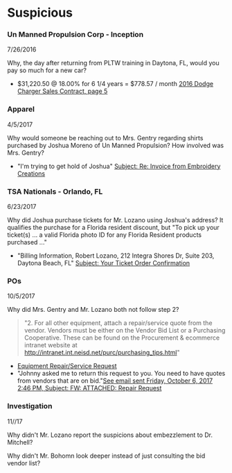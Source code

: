 # Suspicious

### Un Manned Propulsion Corp - Inception
7/26/2016

Why, the day after returning from PLTW training in Daytona, FL, would you pay so much for a new car?
* $31,220.50 @ 18.00% for 6 1/4 years = $778.57 / month [2016 Dodge Charger Sales Contract, page 5](https://oakstreetfalls.github.io/Evidence/Bankruptcy/17-%20180122954740%20Dodge%20Charger%20a%20Finance%20Contract%202016-07-26-hmmm.pdf#page=5)

### Apparel
4/5/2017

Why would someone be reaching out to Mrs. Gentry regarding shirts purchased by Joshua Moreno of Un Manned Propulsion?  How involved was Mrs. Gentry?
* "I'm trying to get hold of Joshua"
[Subject: Re: Invoice from Embroidery Creations](https://oakstreetfalls.github.io/Evidence/Email/UMP/Shirts/messages/20170405-Re_Invoice%20from%20Embroidery%20Creations-3.html) 

### TSA Nationals - Orlando, FL
6/23/2017

Why did Joshua purchase tickets for Mr. Lozano using Joshua's address? It qualifies the purchase for a Florida resident discount, but "To pick up your ticket(s) ... a valid Florida photo ID for any Florida Resident products purchased ..."
* "Billing Information, Robert Lozano, 212 Integra Shores Dr, Suite 203, Daytona Beach, FL" [Subject: Your Ticket Order Confirmation](https://oakstreetfalls.github.io/Evidence/Email/UMP/TSA/messages/Attachments-1/receipt.pdf)

### POs
10/5/2017

Why did Mrs. Gentry and Mr. Lozano both not follow step 2?
>"2.  For all other equipment, attach a repair/service quote from the vendor.  Vendors must be either on the Vendor Bid List or a Purchasing Cooperative.  These can be found on the Procurement & ecommerce intranet website at http://intranet.int.neisd.net/purc/purchasing_tips.html"  
* [Equipment Repair/Service Request](https://oakstreetfalls.github.io/Evidence/Email/UMP/Misdirected%20POs/messages/Attachments-8/Repair%20HP%20Design%20jet%20T1300.pdf)
* "Johnny asked me to return this request to you.  You need to have quotes from vendors that are on bid."[See email sent Friday, October 6, 2017 2:46 PM, Subject: FW: ATTACHED: Repair Request
](https://oakstreetfalls.github.io/Evidence/Email/UMP/Misdirected%20POs/messages/20171013-FW_%20ATTACHED_%20Repair%20Request-10.html)

### Investigation

11//17

Why didn't Mr. Lozano report the suspicions about embezzlement to Dr. Mitchell? 

Why didn't Mr. Bohomn look deeper instead of just consulting the bid vendor list?
